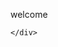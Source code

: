 <!DOCTYPE html>
<html lang="en">
  <head>
    <meta charset="UTF-8">
    <meta name="viewport" content="width=device-width, initial-scale=1">
    <title>nando.id</title>
  </head>
  <body>
    <div class="container">
      <p>welcome</p>

    </div>
  </body>
</html>
